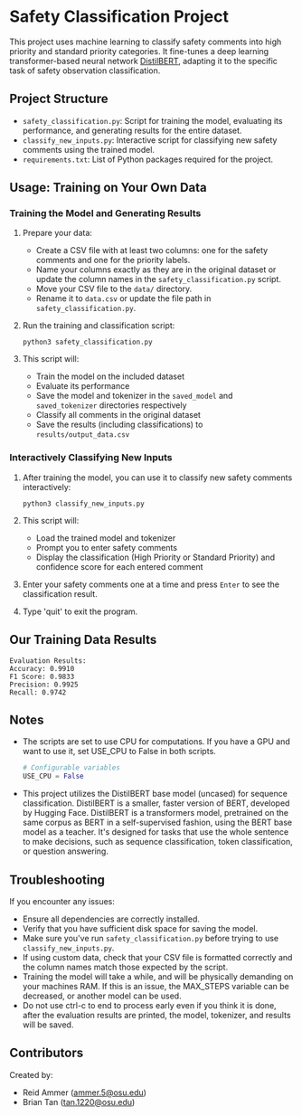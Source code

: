 # Safety Classification Project

This project uses machine learning to classify safety comments into high priority and standard priority categories. It fine-tunes a deep learning transformer-based neural network [DistilBERT](https://huggingface.co/distilbert/distilbert-base-uncased), adapting it to the specific task of safety observation classification.

## Project Structure

- `safety_classification.py`: Script for training the model, evaluating its performance, and generating results for the entire dataset.
- `classify_new_inputs.py`: Interactive script for classifying new safety comments using the trained model.
- `requirements.txt`: List of Python packages required for the project.

## Usage: Training on Your Own Data

### Training the Model and Generating Results

1. Prepare your data:

   - Create a CSV file with at least two columns: one for the safety comments and one for the priority labels.
   - Name your columns exactly as they are in the original dataset or update the column names in the `safety_classification.py` script.
   - Move your CSV file to the `data/` directory.
   - Rename it to `data.csv` or update the file path in `safety_classification.py`.

2. Run the training and classification script:

   ```
   python3 safety_classification.py
   ```

3. This script will:

   - Train the model on the included dataset
   - Evaluate its performance
   - Save the model and tokenizer in the `saved_model` and `saved_tokenizer` directories respectively
   - Classify all comments in the original dataset
   - Save the results (including classifications) to `results/output_data.csv`

### Interactively Classifying New Inputs

1. After training the model, you can use it to classify new safety comments interactively:

   ```
   python3 classify_new_inputs.py
   ```

2. This script will:

   - Load the trained model and tokenizer
   - Prompt you to enter safety comments
   - Display the classification (High Priority or Standard Priority) and confidence score for each entered comment

3. Enter your safety comments one at a time and press `Enter` to see the classification result.

4. Type 'quit' to exit the program.

## Our Training Data Results

```
Evaluation Results:
Accuracy: 0.9910
F1 Score: 0.9833
Precision: 0.9925
Recall: 0.9742
```

## Notes

- The scripts are set to use CPU for computations. If you have a GPU and want to use it, set USE_CPU to False in both scripts.

  ```python
  # Configurable variables
  USE_CPU = False
  ```

- This project utilizes the DistilBERT base model (uncased) for sequence classification. DistilBERT is a smaller, faster version of BERT, developed by Hugging Face. DistilBERT is a transformers model, pretrained on the same corpus as BERT in a self-supervised fashion, using the BERT base model as a teacher. It's designed for tasks that use the whole sentence to make decisions, such as sequence classification, token classification, or question answering.

## Troubleshooting

If you encounter any issues:

- Ensure all dependencies are correctly installed.
- Verify that you have sufficient disk space for saving the model.
- Make sure you've run `safety_classification.py` before trying to use `classify_new_inputs.py`.
- If using custom data, check that your CSV file is formatted correctly and the column names match those expected by the script.
- Training the model will take a while, and will be physically demanding on your machines RAM. If this is an issue, the MAX_STEPS variable can be decreased, or another model can be used.
- Do not use ctrl-c to end to process early even if you think it is done, after the evaluation results are printed, the model, tokenizer, and results will be saved.

## Contributors

Created by:

- Reid Ammer (ammer.5@osu.edu)
- Brian Tan (tan.1220@osu.edu)
